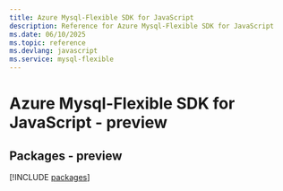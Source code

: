 ```yaml
---
title: Azure Mysql-Flexible SDK for JavaScript
description: Reference for Azure Mysql-Flexible SDK for JavaScript
ms.date: 06/10/2025
ms.topic: reference
ms.devlang: javascript
ms.service: mysql-flexible
---
```

# Azure Mysql-Flexible SDK for JavaScript - preview
## Packages - preview
[!INCLUDE [packages](mysql-flexible-index.md)]